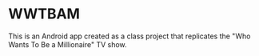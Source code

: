# WWTBAM

This is an Android app created as a class project that replicates the "Who Wants To Be a Millionaire" TV show.
